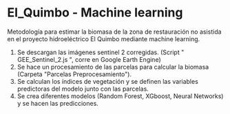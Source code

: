 # El_Quimbo - Machine learning
Metodología para estimar la biomasa de la zona de restauración no asistida en el proyecto hidroeléctrico El Quimbo mediante machine learning.

1. Se descargan las imágenes sentinel 2 corregidas. (Script " GEE_Sentinel_2.js ", corre en Google Earth Engine)
2. Se hace un procesamiento de las parcelas para calcular la biomasa (Carpeta "Parcelas Preprocesamiento").
3. Se calculan los índices de vegetación y se definen las variables predictoras del modelo junto con las parcelas.
4. Se crea diferentes modelos (Random Forest, XGboost, Neural Networks) y se hacen las predicciones.

